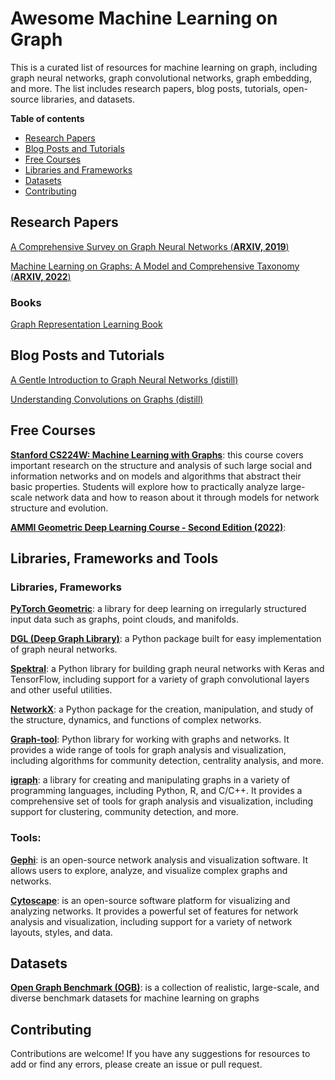 # Awesome Machine Learning on Graph
This is a curated list of resources for machine learning on graph, including graph neural networks, graph convolutional networks, graph embedding, and more. The list includes research papers, blog posts, tutorials, open-source libraries, and datasets.

**Table of contents**
- [Research Papers](#research-papers)
- [Blog Posts and Tutorials](#blog-posts-and-tutorials)
- [Free Courses](#free-courses)
- [Libraries and Frameworks](#libraries-frameworks-and-tools)
- [Datasets](#datasets)
- [Contributing](#contributing)

## Research Papers

[A Comprehensive Survey on Graph Neural Networks (**ARXIV, 2019**)](https://arxiv.org/abs/1901.00596)

[Machine Learning on Graphs: A Model and Comprehensive Taxonomy (**ARXIV, 2022**)](https://arxiv.org/pdf/2005.03675.pdf)

### Books

[Graph Representation Learning Book](https://www.cs.mcgill.ca/~wlh/grl_book/)

## Blog Posts and Tutorials

[A Gentle Introduction to Graph Neural Networks (distill)](https://distill.pub/2021/gnn-intro/)

[Understanding Convolutions on Graphs (distill)](https://distill.pub/2021/understanding-gnns/)

## Free Courses

**[Stanford CS224W: Machine Learning with Graphs]()**: this course covers important research on the structure and analysis of such large social and information networks and on models and algorithms that abstract their basic properties. Students will explore how to practically analyze large-scale network data and how to reason about it through models for network structure and evolution. 

**[AMMI Geometric Deep Learning Course - Second Edition (2022)]()**: 

## Libraries, Frameworks and Tools

### Libraries, Frameworks

**[PyTorch Geometric](https://pytorch-geometric.readthedocs.io/en/latest/)**: a library for deep learning on irregularly structured input data such as graphs, point clouds, and manifolds.  

**[DGL (Deep Graph Library)](https://www.dgl.ai/)**: a Python package built for easy implementation of graph neural networks.  

**[Spektral](https://graphneural.network/)**: a Python library for building graph neural networks with Keras and TensorFlow, including support for a variety of graph convolutional layers and other useful utilities.

**[NetworkX](https://networkx.org/documentation/stable/index.html)**: a Python package for the creation, manipulation, and study of the structure, dynamics, and functions of complex networks.  

**[Graph-tool](https://graph-tool.skewed.de/)**:  Python library for working with graphs and networks. It provides a wide range of tools for graph analysis and visualization, including algorithms for community detection, centrality analysis, and more.

**[igraph]()**: a library for creating and manipulating graphs in a variety of programming languages, including Python, R, and C/C++. It provides a comprehensive set of tools for graph analysis and visualization, including support for clustering, community detection, and more.

### Tools:

**[Gephi](https://gephi.org/)**: is an open-source network analysis and visualization software. It allows users to explore, analyze, and visualize complex graphs and networks.

**[Cytoscape](https://cytoscape.org/)**: is an open-source software platform for visualizing and analyzing networks. It provides a powerful set of features for network analysis and visualization, including support for a variety of network layouts, styles, and data.

## Datasets

**[Open Graph Benchmark (OGB)](https://ogb.stanford.edu/)**: is a collection of realistic, large-scale, and diverse benchmark datasets for machine learning on graphs

## Contributing
Contributions are welcome! If you have any suggestions for resources to add or find any errors, please create an issue or pull request.

